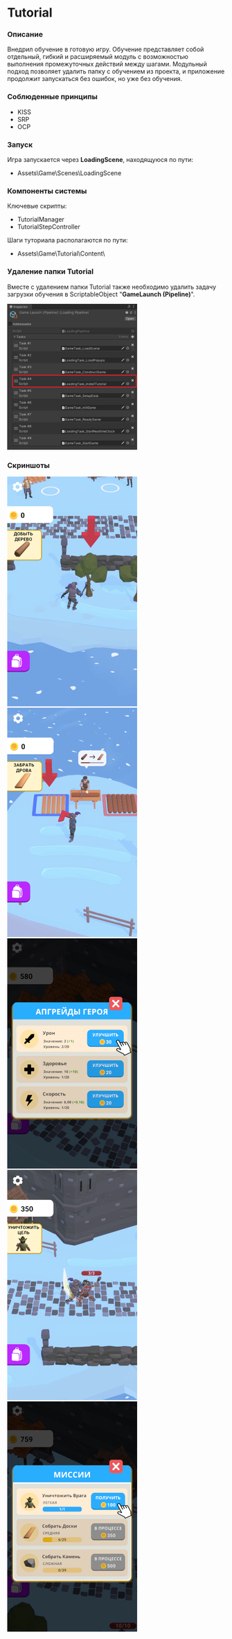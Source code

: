 # Tutorial

### Описание
Внедрил обучение в готовую игру. Обучение представляет собой отдельный, гибкий и расширяемый модуль с возможностью выполнения промежуточных действий между шагами. Модульный подход позволяет удалить папку с обучением из проекта, и приложение продолжит запускаться без ошибок, но уже без обучения.

### Соблюденные принципы
- KISS
- SRP
- OCP
  
### Запуск
Игра запускается через **LoadingScene**, находящуюся по пути:
- Assets\Game\Scenes\LoadingScene

### Компоненты системы
Ключевые скрипты:
- TutorialManager
- TutorialStepController

Шаги туториала располагаются по пути:

- Assets\Game\Tutorial\Content\
  
### Удаление папки Tutorial
Вместе с удалением папки Tutorial также необходимо удалить задачу загрузки обучения в ScriptableObject "**GameLaunch (Pipeline)**".

<img src="Assets/Resources/GameLaunch.png" width="300">

### Скриншоты
<img src="Assets/Resources/Screen1.png" width="300">
<img src="Assets/Resources/Screen2.png" width="300">
<img src="Assets/Resources/Screen3.png" width="300">
<img src="Assets/Resources/Screen4.png" width="300">
<img src="Assets/Resources/Screen5.png" width="300">
